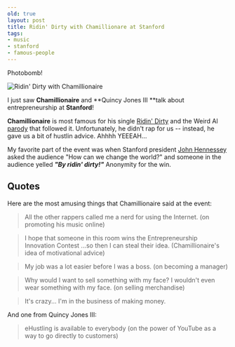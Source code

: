 ```yaml
---
old: true
layout: post
title: Ridin' Dirty with Chamillionare at Stanford
tags:
- music
- stanford
- famous-people
---
```


Photobomb!

![Ridin' Dirty with Chamillionaire](/images/chamillionaire-photobomb.jpg)

I just saw **Chamillionaire** and **Quincy Jones III **talk about entrepreneurship at **Stanford**!

**Chamillionaire** is most famous for his single [Ridin' Dirty](http://www.youtube.com/watch?v=P8-UiXotuXE) and the Weird Al [parody](http://www.youtube.com/watch?v=-xEzGIuY7kw) that followed it. Unfortunately, he didn't rap for us -- instead, he gave us a bit of hustlin advice. Ahhhh YEEEAH...

My favorite part of the event was when Stanford president [John Hennessey](http://www.stanford.edu/dept/president/biography/) asked the audience "How can we change the world?" and someone in the audience yelled ***"By ridin' dirty!"*** Anonymity for the win.

## Quotes

Here are the most amusing things that Chamillionaire said at the event:

> All the other rappers called me a nerd for using the Internet. (on promoting his music online)

> I hope that someone in this room wins the Entrepreneurship Innovation Contest ...so then I can steal their idea. (Chamillionaire's idea of motivational advice)

> My job was a lot easier before I was a boss. (on becoming a manager)

> Why would I want to sell something with my face? I wouldn't even wear something with my face. (on selling merchandise)

> It's crazy... I'm in the business of making money.

And one from Quincy Jones III:

> eHustling is available to everybody (on the power of YouTube as a way to go directly to customers)